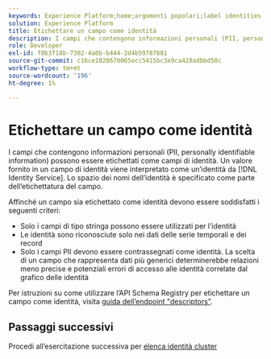 ```yaml
---
keywords: Experience Platform;home;argomenti popolari;label identities
solution: Experience Platform
title: Etichettare un campo come identità
description: I campi che contengono informazioni personali (PII, personally identifiable information) possono essere etichettati come campi di identità. Un valore fornito in un campo di identità viene interpretato come un’identità dal servizio Identity. Lo spazio dei nomi dell’identità è specificato come parte dell’etichettatura del campo.
role: Developer
exl-id: f0b3f18b-7302-4a0b-b444-2d4b59787681
source-git-commit: c16ce1020670065ecc5415bc3e9ca428adbbd50c
workflow-type: tm+mt
source-wordcount: '196'
ht-degree: 1%

---
```


# Etichettare un campo come identità

I campi che contengono informazioni personali (PII, personally identifiable information) possono essere etichettati come campi di identità. Un valore fornito in un campo di identità viene interpretato come un’identità da [!DNL Identity Service]. Lo spazio dei nomi dell’identità è specificato come parte dell’etichettatura del campo.

Affinché un campo sia etichettato come identità devono essere soddisfatti i seguenti criteri:

- Solo i campi di tipo stringa possono essere utilizzati per l’identità
- Le identità sono riconosciute solo nei dati delle serie temporali e dei record
- Solo i campi PII devono essere contrassegnati come identità. La scelta di un campo che rappresenta dati più generici determinerebbe relazioni meno precise e potenziali errori di accesso alle identità correlate dal grafico delle identità

Per istruzioni su come utilizzare l’API Schema Registry per etichettare un campo come identità, visita [guida dell’endpoint &quot;descriptors&quot;](../../xdm/api/descriptors.md#create).

## Passaggi successivi

Procedi all’esercitazione successiva per [elenca identità cluster](./list-cluster-identites.md)
